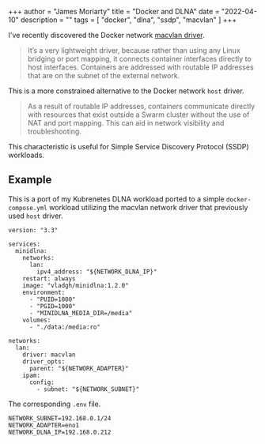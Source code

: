 +++
author = "James Moriarty"
title = "Docker and DLNA"
date = "2022-04-10"
description = ""
tags = [
  "docker",
  "dlna",
  "ssdp",
  "macvlan"
]
+++

I've recently discovered the Docker network [macvlan driver](https://dockerlabs.collabnix.com/intermediate/macvlan.html).

> It’s a very lightweight driver, because rather than using any Linux bridging or port mapping, it connects container interfaces directly to host interfaces. Containers are addressed with routable IP addresses that are on the subnet of the external network.

This is a more constrained alternative to the Docker network `host` driver.

> As a result of routable IP addresses, containers communicate directly with resources that exist outside a Swarm cluster without the use of NAT and port mapping. This can aid in network visibility and troubleshooting. 

This characteristic is useful for Simple Service Discovery Protocol (SSDP) workloads.

## Example

This is a port of my Kubrenetes DLNA workload ported to a simple `docker-compose.yml` workload utilizing the macvlan network driver that previously used `host` driver.

```
version: "3.3"

services:
  minidlna:
    networks:
      lan:
        ipv4_address: "${NETWORK_DLNA_IP}"
    restart: always
    image: "vladgh/minidlna:1.2.0"
    environment:
      - "PUID=1000"
      - "PGID=1000"
      - "MINIDLNA_MEDIA_DIR=/media"
    volumes:
      - "./data:/media:ro"

networks:
  lan:
    driver: macvlan
    driver_opts:
      parent: "${NETWORK_ADAPTER}"
    ipam:
      config:
        - subnet: "${NETWORK_SUBNET}"
```

The corresponding `.env` file.

```
NETWORK_SUBNET=192.168.0.1/24
NETWORK_ADAPTER=eno1
NETWORK_DLNA_IP=192.168.0.212
```